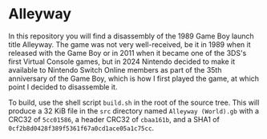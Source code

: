 # Alleyway
In this repository you will find a disassembly of the 1989 Game Boy launch title
Alleyway. The game was not very well-received, be it in 1989 when it released
with the Game Boy or in 2011 when it became one of the 3DS's first Virtual
Console games, but in 2024 Nintendo decided to make it available to Nintendo
Switch Online members as part of the 35th anniversary of the Game Boy, which is
how I first played the game, at which point I decided to disassemble it.

To build, use the shell script `build.sh` in the root of the source tree. This
will produce a 32 KiB file in the `src` directory named `Alleyway (World).gb`
with a CRC32 of `5cc01586`, a header CRC32 of `cbaa161b`, and a SHA1 of
`0cf2b8d0428f389f5361f67a0cd1ace05a1c75cc`.
